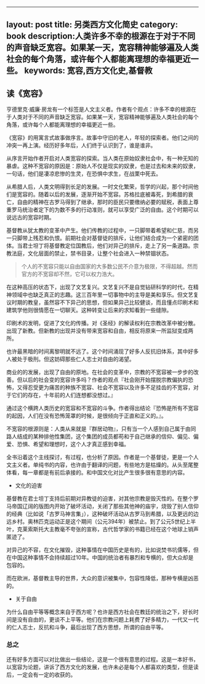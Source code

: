 
---
layout: post
title: 另类西方文化简史
category: book
description:人类许多不幸的根源在于对于不同的声音缺乏宽容。如果某一天，宽容精神能够遍及人类社会的每个角落，或许每个人都能离理想的幸福更近一些。
keywords: 宽容,西方文化史,基督教
---

## 读《宽容》

亨德里克·威廉·房龙有一个标签是人文主义者。作者有个观点：许多不幸的根源在于人类对于不同的声音缺乏宽容。如果某一天，宽容精神能够遍及人类社会的每个角落，或许每个人都能离理想的幸福更近一些。

《宽容》的用寓言式故事做序言。故事中守旧的老人，年轻的探索者。他们之间的冲突一再上演。经历好多年后，人们终于认识到了，谁是谁非。

从序言开始作者开启对人类宽容的探索。当人类在原始奴隶社会中，有一种无知的暴虐。这种不宽容的原因是：原始人不仅是现实的奴隶，也是过去和未来的奴隶，一句话，他们是凄凉悲惨的生灵，在恐惧中求生，在战栗中死去。

从希腊人后，人类文明得到长足的发展。一时文化繁荣，哲学的兴起，那个时间他们是宽容的。随着以后的发展，逐渐开始不宽容。苏格拉底被毒死，到希腊的衰亡，自由的精神在古罗马得到了继承，那时的臣民只要缴纳必要的赋税，表面上尊重罗马统治者定下的为数不多的行动准则，就可以享受广泛的自由。这个时期可以说远古的宽容时期。

基督教从犹太教的变革中产生。他们传教的过程中，一只脚带着希望和仁慈，而另一只脚带上残忍和仇恨。前期社会对基督徒的排斥，让他们结合成为一个紧密的团体。当君士坦丁将基督教定位国教后，他们对异己的排斥，走上了另一条道路。宗教法庭，文化层面的禁止，禁书目录，让整个社会进入一种禁锢状态。

> 个人的不宽容只能以自由国家的大多数公民不介意为极限，不得超越。然而官方的不宽容却不然，它可以权力浩大。

在这种高压的状态下，出现了文艺复兴。文艺复兴不是自觉钻研科学的时代，在精神领域中也缺乏真正的志趣。这三百年里一切事物中的主导是美和享乐。但文艺复议时期的教皇，虽然容不下异己的思想，但如果异己比较健谈，而且懂点印刷术和建筑学他则很情愿在一切聊天。这种转变让后来的求知看到一些缝隙。

印刷术的发明，促进了文化的传播。对《圣经》的解读权利在宗教改革中被分散。出现了新教。但新教的出现并没有带来宽容和自由，相反将原来一所监狱变成两所。

也许最黑暗的时间离黎明就不远了。这个时间涌现了好多人反抗旧体系，其中好多人被处于极刑。但这妨碍那些仁人志士对自由的渴望。

商业的的发展，出现了自由的原地。在社会的变革中，宗教的不宽容被一步步的改善。但以后的社会变的宽容许多吗？作者的观点『社会刚开始摆脱宗教偏执的恐怖，又得忍受更为痛苦的种族不宽容、社会不宽容以及许多不足挂齿的不宽容，对于它们的存在，十年前的人们连想都没想过。』

通过这个横跨人类历史的宽容和不宽容的斗争。作者得出结论『恐怖是所有不宽容的起因，人们在没有恐怖笼罩的时候，是很倾向于正直和正义的。』。

不宽容的根源则是：人类从来就是『群居动物』，只有当一个人感到自己属于由同路人结成的某种排他性集团，这个集团的成员都苟和于自己继承的信仰、偏见、偏爱、恐惧、希望和理想时，这个人才真正感到幸福。

全书沿着这个主线探讨，有过程，也分析了原因。作者是一个基督徒，更是一个人文主义者。单纯书的内容，也许由于翻译的问题，有些地方是枯燥的。从头至尾整体看，每一章都是有前后承接的。和中国文化对比产生很多很有意思的内容。

+ 文化的迫害

基督教在君士坦丁支持后前期对异教徒的迫害，对其他宗教是毁灭性的。在整个罗马帝国辽阔的版图内开始了破坏活动，关闭了那些其他神的庙宇，烧毁了别人信仰的经典（比如说「古罗马神言集」），这种破坏活动从古罗马到希腊，以及更远的边远乡村。奥林匹克运动正是这个期间（公元394年）被禁止。到了公元5世纪上半叶，克莱索斯托大主教毫不夸张的宣称，古代哲学家的书籍已经在这个地球上销声匿迹了。

对异己的不容，在文化摧毁，这种事情在中国历史是有的，比如说焚书坑儒等，但在中国这种事情不会持续超过10年。中国的统治者有暴烈和专横的，但大众却是包容的。

而在欧洲，基督教主导的世界，大众的意识被集中，包容性降低，那种专横是凶恶的。

+ 关于自由

为什么自由平等等概念来自于西方呢？也许是西方社会在教廷的统治之下，好长时间是没有自由的，更谈不上平等。他们在宗教问题上耗费了好多精力，一代又一代的仁人志士，反抗和斗争，最后出现了西方思想，所谓的自由平等。

### 总之

还有好多方面可以对比做出一些结论，这是一个很有意思的过程。这是一本好书，以宽容为论题，讲诉了西方文化的发展，也许未必是每个人都喜欢的类型，但是读后，一定会有一定的收获的。
